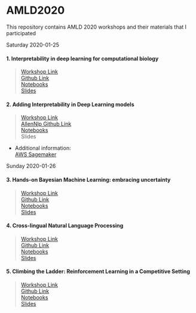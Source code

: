# AMLD2020
This repository contains AMLD 2020 workshops and their materials that I participated

Saturday 2020-01-25

#### 1. Interpretability in deep learning for computational biology
> [Workshop Link](https://appliedmldays.org/workshops/interpretability-in-deep-learning-for-computational-biology)  
> [Github Link](https://github.com/IBM/depiction/tree/master/workshops/20200125_AMLD2020)  
> [Notebooks]()  
> [Slides](https://ibm.ent.box.com/v/amld-2020-depiction)  

#### 2. Adding Interpretability in Deep Learning models
> [Workshop Link](https://appliedmldays.org/workshops/adding-interpretability-in-deep-learning-models)  
> [AllenNlp Github Link](https://github.com/allenai/allennlp)  
> [Notebooks](./)  
> Slides  
- Additional information:  
[AWS Sagemaker](https://signin.aws.amazon.com/signin)

Sunday 2020-01-26

#### 3. Hands-on Bayesian Machine Learning: embracing uncertainty
> [Workshop Link](https://appliedmldays.org/workshops/hands-on-bayesian-machine-learning-embracing-uncertainty)  
> [Github Link](https://github.com/elizavetasemenova/EmbracingUncertainty)  
> [Notebooks](./03_Embracing_Uncertainty/)  
> [Slides](https://rezaho.github.io/AMLD2020/03_embracing_uncertainty/01_julia_full.slides.html#/)  



#### 4. Cross-lingual Natural Language Processing
> [Workshop Link](https://appliedmldays.org/workshops/cross-lingual-natural-language-processing)  
> [Github Link](https://github.com/ioannispartalas/CrossLingual-NLP-AMLD2020)  
> [Notebooks]()  
> [Slides]()  

#### 5. Climbing the Ladder: Reinforcement Learning in a Competitive Setting
> [Workshop Link](https://appliedmldays.org/workshops/climbing-the-ladder-reinforcement-learning-in-a-competitive-setting)  
> [Github Link](https://github.com/pacm/rl-workshop)  
> [Notebooks]()  
> [Slides]()  
